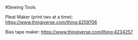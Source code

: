 #Sewing Tools

Pleat Maker (print two at a time): https://www.thingiverse.com/thing:4259706

Bias tape maker: https://www.thingiverse.com/thing:4234257
